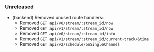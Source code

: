 ### Unreleased

* (backend) Removed unused route handlers:
  * Removed `GET api/v0/stream/:stream_id/now`
  * Removed `GET api/v1/stream/:stream_id/now`
  * Removed `GET api/v0/stream/:stream_id/info`
  * Removed `GET api/v1/stream/:stream_id/current-track/&time`
  * Removed `GET api/v2/schedule/onSingleChannel`

